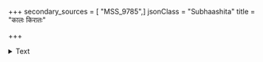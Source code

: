 +++
secondary_sources = [ "MSS_9785",]
jsonClass = "Subhaashita"
title = "कालः किरातः"

+++

<details><summary>Text</summary>

कालः किरातः स्फुटपद्मकस्य वधं व्यधाद्यस्य दिनद्बिपस्य।  
तस्येव सन्ध्या रुचिरास्रधारा ताराश्च कुम्भस्थलमौक्तिकानि॥
</details>
